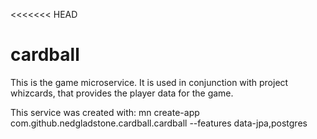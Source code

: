 <<<<<<< HEAD
# cardball

This is the game microservice. It is used in conjunction with project whizcards, that provides the player data for the game.

This service was created with:  mn create-app com.github.nedgladstone.cardball.cardball --features data-jpa,postgres
